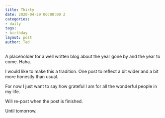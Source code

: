```yaml
---
title: Thirty
date: 2020-04-29 00:00:00 Z
categories:
- daily
tags:
- birthday
layout: post
author: Ted
---
```


A placeholder for a well written blog about the year gone by and the year to come. Haha.

I would like to make this a tradition. One post to reflect a bit wider and a bit more honestly than usual.

For now I just want to say how grateful I am for all the wonderful people in my life.

Will re-post when the post is finished.

Until tomorrow.
